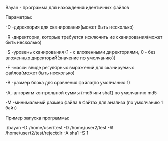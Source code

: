  Bayan - программа для нахождения идентичных файлов 
 
 Параметры: 
 
 -D -директория для сканирования(может быть несколько)
 
 -R -директории, которые требуется исключить из сканирования(может быть несколько)
 
 -S -уровень сканирования (1 - с вложенными директориями, 0 - без вложенных директорий(значение по умолчанию))
 
 -F -маски ввиде регулярных выражений для сканируемых файлов(может быть несколько)
 
 -B -размер блока для сравнения файла(по умолчанию 1)
 
 -A,-алгоритм контрольной суммы (md5 или sha1) по умолчанию md5
 
 -M -минимальный размер файла в байтах для анализа (по умолчанию 1 байт)
 
 
 Пример запуска программы:  
   
 ./bayan -D /home/user/test -D /home/user2/test -R /home/usert2/test/rejectdir -A sha1 -S 1  